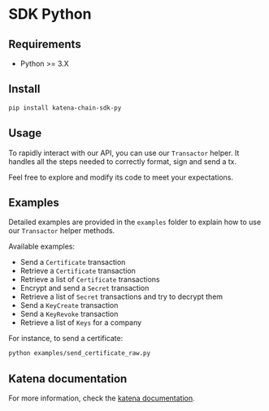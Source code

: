 # SDK Python

## Requirements

- Python >= 3.X

## Install

```bash
pip install katena-chain-sdk-py
```

## Usage

To rapidly interact with our API, you can use our `Transactor` helper. It handles all the steps needed to correctly
format, sign and send a tx.

Feel free to explore and modify its code to meet your expectations.

## Examples

Detailed examples are provided in the `examples` folder to explain how to use our `Transactor` helper methods.

Available examples:
* Send a `Certificate` transaction
* Retrieve a `Certificate` transaction
* Retrieve a list of `Certificate` transactions
* Encrypt and send a `Secret` transaction
* Retrieve a list of `Secret` transactions and try to decrypt them
* Send a `KeyCreate` transaction
* Send a `KeyRevoke` transaction
* Retrieve a list of `Keys` for a company

For instance, to send a certificate:
```bash
python examples/send_certificate_raw.py
```

## Katena documentation

For more information, check the [katena documentation](https://doc.katena.transchain.io).
